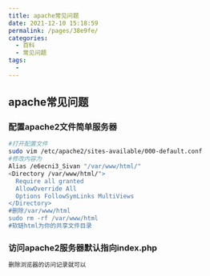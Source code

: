 ```yaml
---
title: apache常见问题
date: 2021-12-10 15:18:59
permalink: /pages/38e9fe/
categories:
  - 百科
  - 常见问题
tags:
  - 
---
```

## apache常见问题
### 配置apache2文件简单服务器
  ```bash
  #打开配置文件
  sudo vim /etc/apache2/sites-available/000-default.conf
  #修改内容为
  Alias /e6ecni3_Sivan "/var/www/html/"
  <Directory /var/www/html/">
    Require all granted
    AllowOverride All
    Options FollowSymLinks MultiViews
  </Directory>
  #删除/var/www/html
  sudo rm -rf /var/www/html
  #软链html为你的共享文件目录
  ```

### 访问apache2服务器默认指向index.php

  ```bash
删除浏览器的访问记录就可以
  ```

